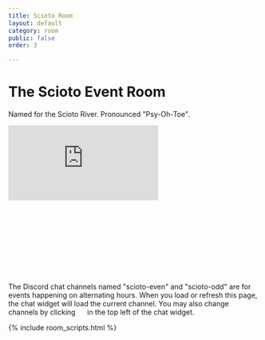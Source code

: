 ```yaml
---
title: Scioto Room
layout: default
category: room
public: false
order: 3

---
```

# The Scioto Event Room

Named for the Scioto River. Pronounced "Psy-Oh-Toe".

<iframe src="https://player.vimeo.com/video/448012416" frameborder="0" allow="autoplay; fullscreen" allowfullscreen  class="nasfic-video"></iframe>

<iframe frameborder="0" class="nasfic-chat">
</iframe>

The Discord chat channels named "scioto-even" and "scioto-odd" are for events 
happening on alternating hours. When you load or refresh this page, the chat 
widget will load the current channel. You may also change channels by clicking 
<span class="hamburger-menu-image">&nbsp;&nbsp;&nbsp;&nbsp;</span>
in the top left of the chat widget.

<script src="https://unpkg.com/dayjs@1.8.21/dayjs.min.js"></script>
<script>
const even = "742199135716769875";
const odd = "742279253592113243";
</script>
{% include room_scripts.html %}
